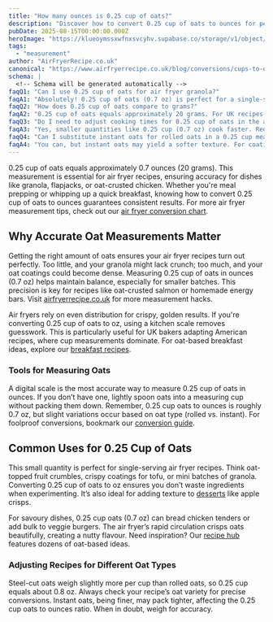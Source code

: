 ```yaml
---
title: "How many ounces is 0.25 cup of oats?"
description: "Discover how to convert 0.25 cup of oats to ounces for perfect air fryer recipes every time. Get accurate measurements now!"
pubDate: 2025-08-15T00:00:00.000Z
heroImage: "https://klueoymssxwfnxsvcyhv.supabase.co/storage/v1/object/public/Shmucket/how-many-ounces-is-0-25-cup-of-oats.webp"
tags:
  - "measurement"
author: "AirFryerRecipe.co.uk"
canonical: "https://www.airfryerrecipe.co.uk/blog/conversions/cups-to-ounces/how-many-ounces-is-0-25-cup-of-oats"
schema: |
  <!-- Schema will be generated automatically -->
faqQ1: "Can I use 0.25 cup of oats for air fryer granola?"
faqA1: "Absolutely! 0.25 cup of oats (0.7 oz) is perfect for a single-serving granola in the air fryer. Mix with honey and nuts, then air fry at 160°C for 8–10 minutes, stirring halfway."
faqQ2: "How does 0.25 cup of oats compare to grams?"
faqA2: "0.25 cup of oats equals approximately 20 grams. For UK recipes, grams are often preferred over ounces, making this a handy conversion for baking or coating proteins."
faqQ3: "Do I need to adjust cooking times for 0.25 cup of oats in the air fryer?"
faqA3: "Yes, smaller quantities like 0.25 cup (0.7 oz) cook faster. Reduce standard oat recipe times by 20–30% and check frequently to prevent burning."
faqQ4: "Can I substitute instant oats for rolled oats in a 0.25 cup measurement?"
faqA4: "You can, but instant oats may yield a softer texture. For coatings or granola, stick to rolled oats. Adjust liquids slightly if using instant oats in batters."
---
```

<p>0.25 cup of oats equals approximately 0.7 ounces (20 grams). This measurement is essential for air fryer recipes, ensuring accuracy for dishes like granola, flapjacks, or oat-crusted chicken. Whether you're meal prepping or whipping up a quick breakfast, knowing how to convert 0.25 cup of oats to ounces guarantees consistent results. For more air fryer measurement tips, check out our <a href=https://www.airfryerrecipe.co.uk/air-fryer-conversion-chart>air fryer conversion chart</a>.</p>  

<h2>Why Accurate Oat Measurements Matter</h2>  
<p>Getting the right amount of oats ensures your air fryer recipes turn out perfectly. Too little, and your granola might lack crunch; too much, and your oat coatings could become dense. Measuring 0.25 cup of oats in ounces (0.7 oz) helps maintain balance, especially for smaller batches. This precision is key for recipes like oat-crusted salmon or homemade energy bars. Visit <a href=https://www.airfryerrecipe.co.uk>airfryerrecipe.co.uk</a> for more measurement hacks.</p>  

<p>Air fryers rely on even distribution for crispy, golden results. If you're converting 0.25 cup of oats to oz, using a kitchen scale removes guesswork. This is particularly useful for UK bakers adapting American recipes, where cup measurements dominate. For oat-based breakfast ideas, explore our <a href=https://www.airfryerrecipe.co.uk/recipe-category/breakfast>breakfast recipes</a>.</p>  

<h3>Tools for Measuring Oats</h3>  
<p>A digital scale is the most accurate way to measure 0.25 cup of oats in ounces. If you don’t have one, lightly spoon oats into a measuring cup without packing them down. Remember, 0.25 cup oats to ounces is roughly 0.7 oz, but slight variations occur based on oat type (rolled vs. instant). For foolproof conversions, bookmark our <a href=https://www.airfryerrecipe.co.uk/air-fryer-conversion-chart>conversion guide</a>.</p>  

<h2>Common Uses for 0.25 Cup of Oats</h2>  
<p>This small quantity is perfect for single-serving air fryer recipes. Think oat-topped fruit crumbles, crispy coatings for tofu, or mini batches of granola. Converting 0.25 cup of oats to oz ensures you don’t waste ingredients when experimenting. It’s also ideal for adding texture to <a href=https://www.airfryerrecipe.co.uk/recipe-category/dessert>desserts</a> like apple crisps.</p>  

<p>For savoury dishes, 0.25 cup oats (0.7 oz) can bread chicken tenders or add bulk to veggie burgers. The air fryer’s rapid circulation crisps oats beautifully, creating a nutty flavour. Need inspiration? Our <a href=https://www.airfryerrecipe.co.uk/recipes>recipe hub</a> features dozens of oat-based ideas.</p>  

<h3>Adjusting Recipes for Different Oat Types</h3>  
<p>Steel-cut oats weigh slightly more per cup than rolled oats, so 0.25 cup equals about 0.8 oz. Always check your recipe’s oat variety for precise conversions. Instant oats, being finer, may pack tighter, affecting the 0.25 cup oats to ounces ratio. When in doubt, weigh for accuracy.</p>
